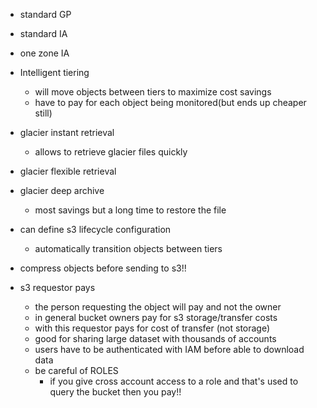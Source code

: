 * standard GP
* standard IA
* one zone IA


* Intelligent tiering
    * will move objects between tiers to maximize cost savings
    * have to pay for each object being monitored(but ends up cheaper still)
* glacier instant retrieval
    * allows to retrieve glacier files quickly

* glacier flexible retrieval
* glacier deep archive
    * most savings but a long time to restore the file

* can define s3 lifecycle configuration
    * automatically transition objects between tiers

* compress objects before sending to s3!!


* s3 requestor pays
    * the person requesting the object will pay and not the owner
    * in general bucket owners pay for s3 storage/transfer costs
    * with this requestor pays for cost of transfer (not storage)
    * good for sharing large dataset with thousands of accounts
    * users have to be authenticated with IAM before able to download data
    * be careful of ROLES   
        * if you give cross account access to a role and that's used to query the bucket then you pay!!

